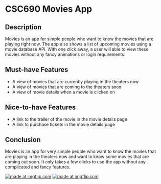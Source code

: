 # CSC690 Movies App

## Description

Movies is an app for simple people who want to know the movies that are playing right now. The app also shows a list of upcoming movies using a movie database API. With one click away, a user will able to view these movies without any fancy animations or login requirements.

## Must-have Features

- A view of movies that are currently playing in the theaters now
- A view of movies that are coming to the theaters soon
- A view of movie details when a movie is clicked on

## Nice-to-have Features

- A link to the trailer of the movie in the movie details page
- A link to purchase tickets in the movie details page

## Conclusion

Movies is an app for very simple people who want to know the movies that are playing in the theaters now and want to know some movies that are coming out soon. It only takes a few clicks to use the app without any complicated and fancy features.

<a href="https://imgflip.com/gif/33iqu6"><img src="https://i.imgflip.com/33iqu6.gif" title="made at imgflip.com"/></a>
<a href="https://imgflip.com/gif/33iqux"><img src="https://i.imgflip.com/33iqux.gif" title="made at imgflip.com"/></a>

